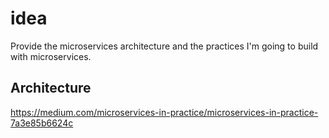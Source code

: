 # idea

Provide the microservices architecture and the practices I'm going to build with microservices.

## Architecture

https://medium.com/microservices-in-practice/microservices-in-practice-7a3e85b6624c
